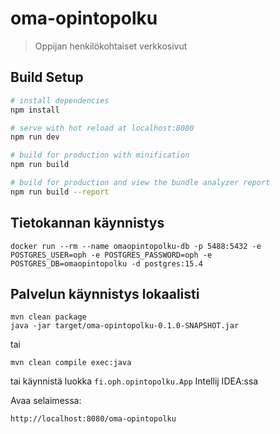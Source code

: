 # oma-opintopolku

> Oppijan henkilökohtaiset verkkosivut

## Build Setup

``` bash
# install dependencies
npm install

# serve with hot reload at localhost:8080
npm run dev

# build for production with minification
npm run build

# build for production and view the bundle analyzer report
npm run build --report
```
## Tietokannan käynnistys
    docker run --rm --name omaopintopolku-db -p 5488:5432 -e POSTGRES_USER=oph -e POSTGRES_PASSWORD=oph -e POSTGRES_DB=omaopintopolku -d postgres:15.4

## Palvelun käynnistys lokaalisti
    mvn clean package
    java -jar target/oma-opintopolku-0.1.0-SNAPSHOT.jar
tai

    mvn clean compile exec:java
tai käynnistä luokka `fi.oph.opintopolku.App` Intellij IDEA:ssa

Avaa selaimessa:

    http://localhost:8080/oma-opintopolku

